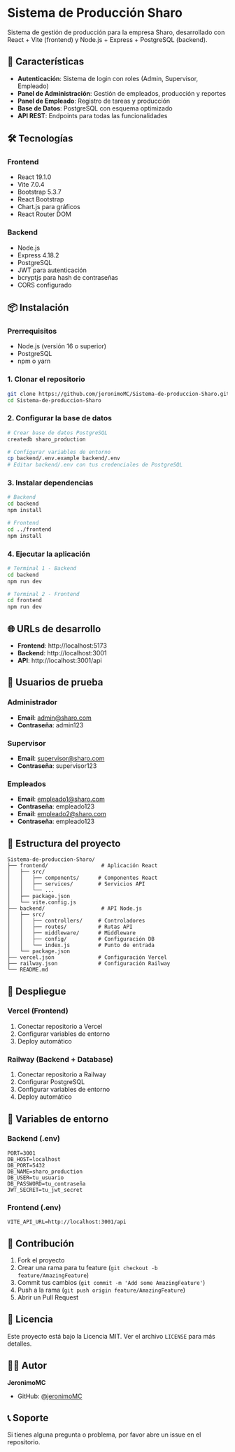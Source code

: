 # Sistema de Producción Sharo

Sistema de gestión de producción para la empresa Sharo, desarrollado con React + Vite (frontend) y Node.js + Express + PostgreSQL (backend).

## 🚀 Características

- **Autenticación**: Sistema de login con roles (Admin, Supervisor, Empleado)
- **Panel de Administración**: Gestión de empleados, producción y reportes
- **Panel de Empleado**: Registro de tareas y producción
- **Base de Datos**: PostgreSQL con esquema optimizado
- **API REST**: Endpoints para todas las funcionalidades

## 🛠️ Tecnologías

### Frontend
- React 19.1.0
- Vite 7.0.4
- Bootstrap 5.3.7
- React Bootstrap
- Chart.js para gráficos
- React Router DOM

### Backend
- Node.js
- Express 4.18.2
- PostgreSQL
- JWT para autenticación
- bcryptjs para hash de contraseñas
- CORS configurado

## 📦 Instalación

### Prerrequisitos
- Node.js (versión 16 o superior)
- PostgreSQL
- npm o yarn

### 1. Clonar el repositorio
```bash
git clone https://github.com/jeronimoMC/Sistema-de-produccion-Sharo.git
cd Sistema-de-produccion-Sharo
```

### 2. Configurar la base de datos
```bash
# Crear base de datos PostgreSQL
createdb sharo_production

# Configurar variables de entorno
cp backend/.env.example backend/.env
# Editar backend/.env con tus credenciales de PostgreSQL
```

### 3. Instalar dependencias
```bash
# Backend
cd backend
npm install

# Frontend
cd ../frontend
npm install
```

### 4. Ejecutar la aplicación
```bash
# Terminal 1 - Backend
cd backend
npm run dev

# Terminal 2 - Frontend
cd frontend
npm run dev
```

## 🌐 URLs de desarrollo
- **Frontend**: http://localhost:5173
- **Backend**: http://localhost:3001
- **API**: http://localhost:3001/api

## 👥 Usuarios de prueba

### Administrador
- **Email**: admin@sharo.com
- **Contraseña**: admin123

### Supervisor
- **Email**: supervisor@sharo.com
- **Contraseña**: supervisor123

### Empleados
- **Email**: empleado1@sharo.com
- **Contraseña**: empleado123
- **Email**: empleado2@sharo.com
- **Contraseña**: empleado123

## 📁 Estructura del proyecto

```
Sistema-de-produccion-Sharo/
├── frontend/                 # Aplicación React
│   ├── src/
│   │   ├── components/      # Componentes React
│   │   ├── services/        # Servicios API
│   │   └── ...
│   ├── package.json
│   └── vite.config.js
├── backend/                  # API Node.js
│   ├── src/
│   │   ├── controllers/     # Controladores
│   │   ├── routes/          # Rutas API
│   │   ├── middleware/      # Middleware
│   │   ├── config/          # Configuración DB
│   │   └── index.js         # Punto de entrada
│   └── package.json
├── vercel.json              # Configuración Vercel
├── railway.json             # Configuración Railway
└── README.md
```

## 🚀 Despliegue

### Vercel (Frontend)
1. Conectar repositorio a Vercel
2. Configurar variables de entorno
3. Deploy automático

### Railway (Backend + Database)
1. Conectar repositorio a Railway
2. Configurar PostgreSQL
3. Configurar variables de entorno
4. Deploy automático

## 📝 Variables de entorno

### Backend (.env)
```env
PORT=3001
DB_HOST=localhost
DB_PORT=5432
DB_NAME=sharo_production
DB_USER=tu_usuario
DB_PASSWORD=tu_contraseña
JWT_SECRET=tu_jwt_secret
```

### Frontend (.env)
```env
VITE_API_URL=http://localhost:3001/api
```

## 🤝 Contribución

1. Fork el proyecto
2. Crear una rama para tu feature (`git checkout -b feature/AmazingFeature`)
3. Commit tus cambios (`git commit -m 'Add some AmazingFeature'`)
4. Push a la rama (`git push origin feature/AmazingFeature`)
5. Abrir un Pull Request

## 📄 Licencia

Este proyecto está bajo la Licencia MIT. Ver el archivo `LICENSE` para más detalles.

## 👨‍💻 Autor

**JeronimoMC**
- GitHub: [@jeronimoMC](https://github.com/jeronimoMC)

## 📞 Soporte

Si tienes alguna pregunta o problema, por favor abre un issue en el repositorio.